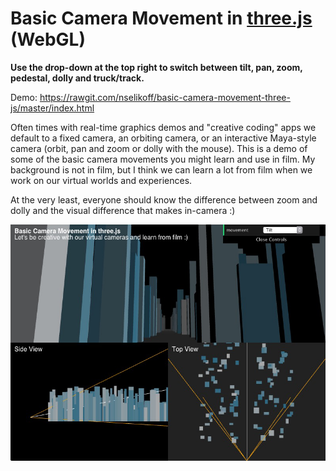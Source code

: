 # Basic Camera Movement in [three.js](http://threejs.org) (WebGL)

**Use the drop-down at the top right to switch between tilt, pan, zoom, pedestal, dolly and truck/track.**

Demo: https://rawgit.com/nselikoff/basic-camera-movement-three-js/master/index.html

Often times with real-time graphics demos and "creative coding" apps we default to a fixed camera, an orbiting camera, or an interactive Maya-style camera (orbit, pan and zoom or dolly with the mouse). This is a demo of some of the basic camera movements you might learn and use in film. My background is not in film, but I think we can learn a lot from film when we work on our virtual worlds and experiences.

At the very least, everyone should know the difference between zoom and dolly and the visual difference that makes in-camera :)

![Screenshot](/screenshot.png?raw=true)
